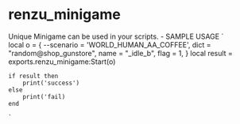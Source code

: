# renzu_minigame
Unique Minigame can be used in your scripts.
    - SAMPLE USAGE
`   
    local o = {
        --scenario = 'WORLD_HUMAN_AA_COFFEE',
        dict = "random@shop_gunstore",
        name = "_idle_b",
        flag = 1,
    }
    local result = exports.renzu_minigame:Start(o)

    if result then
        print('success')
    else
        print('fail)
    end
    
    `

